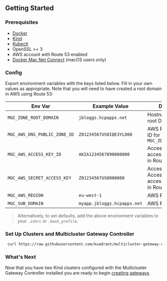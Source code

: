 ## Getting Started


### Prerequisites

- [Docker](https://docs.docker.com/engine/install/)
- [Kind](https://kind.sigs.k8s.io/)
- [Kubectl](https://kubernetes.io/docs/tasks/tools/)
- OpenSSL >= 3
- AWS account with Route 53 enabled
- [Docker Mac Net Connect](https://github.com/chipmk/docker-mac-net-connect) (macOS users only)

### Config

Export environment variables with the keys listed below. Fill in your own values as appropriate. Note that you will need to have created a root domain in AWS using Route 53:

| Env Var                      | Example Value               | Description                                                    |
|------------------------------|-----------------------------|----------------------------------------------------------------|
| `MGC_ZONE_ROOT_DOMAIN`       | `jbloggs.hcpapps.net`       | Hostname for the root Domain                                   |
| `MGC_AWS_DNS_PUBLIC_ZONE_ID` | `Z01234567US0IQE3YLO00`     | AWS Route 53 Zone ID for specified `MGC_ZONE_ROOT_DOMAIN`      | | 
| `MGC_AWS_ACCESS_KEY_ID`      | `AKIA1234567890000000`      | Access Key ID, with access to resources in Route 53            |
| `MGC_AWS_SECRET_ACCESS_KEY`  | `Z01234567US0000000`        | Access Secret Access Key, with access to resources in Route 53 |
| `MGC_AWS_REGION`             | `eu-west-1`                 | AWS Region                                                     |
| `MGC_SUB_DOMAIN`             | `myapp.jbloggs.hcpapps.net` | AWS Region                                                     |

>Alternatively, to set defaults, add the above environment variables to your `.zshrc` or `.bash_profile`.

### Set Up Clusters and Multicluster Gateway Controller

   ```bash
    curl https://raw.githubusercontent.com/kuadrant/multicluster-gateway-controller/main/hack/quickstart-setup.sh | bash
   ```

### What's Next

Now that you have two Kind clusters configured with the Multicluster Gateway Controller installed you are ready to begin [creating gateways](https://docs.kuadrant.io/multicluster-gateway-controller/docs/how-to/ocm-control-plane-walkthrough/#open-terminal-sessions-and-set-cluster-context).

